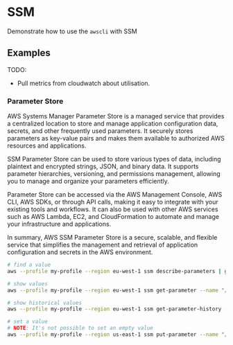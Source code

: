 # SSM

Demonstrate how to use the `awscli` with SSM  

## Examples

TODO:

* Pull metrics from cloudwatch about utilisation.  

### Parameter Store

AWS Systems Manager Parameter Store is a managed service that provides a centralized location to store and manage application configuration data, secrets, and other frequently used parameters. It securely stores parameters as key-value pairs and makes them available to authorized AWS resources and applications.  

SSM Parameter Store can be used to store various types of data, including plaintext and encrypted strings, JSON, and binary data. It supports parameter hierarchies, versioning, and permissions management, allowing you to manage and organize your parameters efficiently.  

Parameter Store can be accessed via the AWS Management Console, AWS CLI, AWS SDKs, or through API calls, making it easy to integrate with your existing tools and workflows. It can also be used with other AWS services such as AWS Lambda, EC2, and CloudFormation to automate and manage your infrastructure and applications.  

In summary, AWS SSM Parameter Store is a secure, scalable, and flexible service that simplifies the management and retrieval of application configuration and secrets in the AWS environment.  

```sh
# find a value
aws --profile my-profile --region eu-west-1 ssm describe-parameters | grep my-value

# show values
aws --profile my-profile --region eu-west-1 ssm get-parameter --name "/my-service/my-module/my-value"

# show historical values
aws --profile my-profile --region eu-west-1 ssm get-parameter-history --name "/my-service/my-module/my-value"

# set a value
# NOTE: It's not possible to set an empty value
aws --profile my-profile --region us-east-1 ssm put-parameter --name "/my-service/my-module/my-value" --type String --value 6 --overwrite
```
